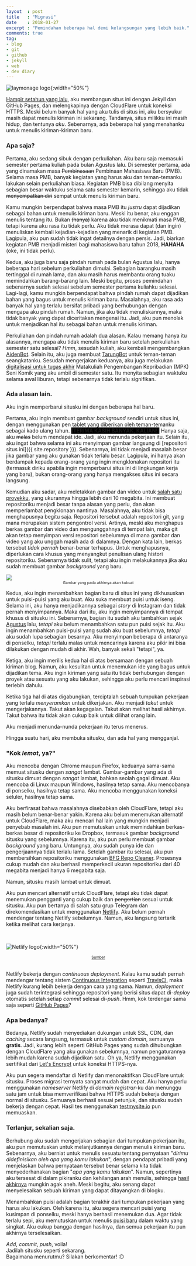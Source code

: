 ```yaml
---
layout  : post
title   : "Migrasi"
date    : 2018-01-27
excerpt : "Pemindahan beberapa hal demi kelangsungan yang lebih baik."
comments: true
tag:
- blog
- git
- github
- jekyll
- web
- dev diary
---
```


![laymonage logo](/assets/img/posts/2018/laymonitor.svg){:width="50%"}

[Hampir setahun yang lalu](/mula), aku membangun situs ini dengan Jekyll dan
GitHub Pages, dan melengkapinya dengan CloudFlare untuk koneksi HTTPS. Meski
belum banyak hal yang aku tulis di situs ini, aku bersyukur masih dapat menulis
kiriman ini sekarang. Tandanya, situs milikku ini masih hidup, dan tentunya *aku*.
Sebenarnya, ada beberapa hal yang menahanku untuk menulis kiriman-kiriman baru.

### Apa saja?

Pertama, aku sedang sibuk dengan perkuliahan. Aku baru saja memasuki semester
pertama kuliah pada bulan Agustus lalu. Di semester pertama, ada yang dinamakan
masa ~~Pembinasaan~~ Pembinaan Mahasiswa Baru (PMB). Selama masa PMB, banyak
kegiatan yang harus aku dan teman-temanku lakukan selain perkuliahan biasa.
Kegiatan PMB bisa dibilang menyita sebagian besar waktuku selama satu semester
kemarin, sehingga aku tidak ~~menyempatkan diri~~ sempat untuk menulis kiriman baru.

Kamu mungkin berpendapat bahwa masa PMB itu *justru* dapat dijadikan sebagai
bahan untuk menulis kiriman baru. Meski itu benar, aku enggan menulis tentang itu.
Bukan ~~(hanya)~~ karena aku tidak menikmati masa PMB, tetapi karena aku rasa
itu tidak perlu. Aku tidak merasa dapat (dan ingin) menuliskan kembali kejadian-kejadian
yang menarik di kegiatan PMB. Lagipula, aku pun sudah tidak ingat detailnya dengan
persis. Jadi, biarkan kegiatan PMB menjadi misteri bagi mahasiswa baru tahun 2018,
**HAHAHA** (oke, ini tidak perlu).

Kedua, aku juga baru saja pindah rumah pada bulan Agustus lalu, hanya beberapa hari
sebelum perkuliahan dimulai. Sebagian barangku masih tertinggal di rumah lama, dan
aku masih harus membantu orang tuaku memindahkan barang-barang lain. Meski begitu,
proses pemindahan sebenarnya sudah selesai sebelum semester pertama kuliahku selesai.
Lagi-lagi, kamu mungkin berpendapat bahwa pindah rumah dapat dijadikan bahan yang
bagus untuk menulis kiriman baru. Masalahnya, aku rasa ada banyak hal yang terlalu
bersifat pribadi yang berhubungan dengan mengapa aku pindah rumah. Namun, jika aku
tidak menuliskannya, maka tidak banyak yang dapat diceritakan mengenai itu. Jadi,
aku pun menolak untuk menjadikan hal itu sebagai bahan untuk menulis kiriman.

Perkuliahan dan pindah rumah adalah dua alasan. Kalau memang hanya itu alasannya,
mengapa aku tidak menulis kiriman baru setelah perkuliahan semester satu selesai?
*Hmm*, sesudah kuliah, aku kembali mengembangkan [AidenBot](/aidenbot). Selain itu,
aku juga membuat [TarungBot](https://github.com/laymonage/TarungBot) untuk teman-teman
seangkatanku. Sesudah mengerjakan keduanya, aku juga melakukan [digitalisasi untuk
tugas akhir](/tiga) Matakuliah Pengembangan Kepribadian (MPK) Seni Komik yang aku
ambil di semester satu. Itu menyita sebagian waktuku selama awal liburan, tetapi
sebenarnya tidak terlalu signifikan.

### Ada alasan lain.

Aku ingin memperbarui situsku ini dengan beberapa hal baru.

Pertama, aku ingin membuat gambar *background* sendiri untuk situs ini, dengan
menggunakan pen tablet yang diberikan oleh teman-temanku sebagai kado ulang tahun.
<a style="background-color: black;">**(TERIMA KASIH BANYAK, KALIAN!)**</a>
Hanya saja, aku ~~malas~~ belum mendapat ide. Jadi, aku menunda pekerjaan itu.
Selain itu, aku ingat bahwa selama ini aku menyimpan gambar langsung di
[repositori situs ini]({{ site.repository }}). Sebenarnya, ini tidak menjadi masalah
besar jika gambar yang aku gunakan tidak terlalu besar. Lagipula, ini hanya akan
berdampak kepada orang-orang yang ingin mengklonakan repositori itu (termasuk diriku
apabila ingin memperbarui situs ini di lingkungan kerja yang baru), bukan orang-orang
yang hanya mengakses situs ini secara langsung.

Kemudian aku sadar, aku meletakkan gambar dan video untuk [salah satu proyekku](/42),
yang ukurannya hingga lebih dari 10 megabita. Ini membuat repositoriku menjadi besar
tanpa alasan yang perlu, dan akan memperlambat pengklonaan nantinya. Masalahnya, aku
tidak bisa menghapusnya begitu saja. Repositori tersebut adalah repositori git, yang
mana merupakan sistem pengontrol versi. Artinya, meski aku menghapus berkas gambar dan
video dan mengunggahnya di tempat lain, maka git akan tetap menyimpan versi repositori
sebelumnya di mana gambar dan video yang aku unggah masih ada di dalamnya. Dengan kata
lain, berkas tersebut *tidak pernah* benar-benar terhapus. Untuk menghapusnya, diperlukan
cara khusus yang menyangkut penulisan ulang histori repositoriku. Sebenarnya tidak sulit,
tetapi aku ingin melakukannya jika aku sudah membuat gambar *background* yang baru.

<img style="pointer-events: none;" src="/assets/img/bg.svg"/>
<div align="center" style="font-size: x-small;">Gambar yang pada akhirnya akan kubuat</div>

Kedua, aku ingin menambahkan bagian baru di situs ini yang dikhususkan untuk
puisi-puisi yang aku buat. Aku suka membuat puisi untuk iseng. Selama ini, aku hanya
menjadikannya sebagai *story* di Instagram dan tidak pernah menyimpannya. Maka dari itu,
aku ingin menyimpannya di tempat khusus di situsku ini. Sebenarnya, bagian itu sudah
aku tambahkan sejak
[Agustus](https://github.com/laymonage/laymonage.com/commit/7664a4a84fd7dc08a10d95e5227f145cb42e64be)
lalu, *tetapi* aku belum menambahkan satu pun puisi sejak itu. Aku ingin
menambahkan puisi-puisi yang sudah aku buat sebelumnya, *tetapi* aku sudah lupa
sebagian besarnya. Aku menyimpan beberapa di antaranya di ponselku, *tetapi* terlalu
malas untuk mencarinya karena aku pikir ini bisa dilakukan dengan mudah di akhir.
Wah, banyak sekali "tetapi", ya.

Ketiga, aku ingin merilis kedua hal di atas bersamaan dengan sebuah kiriman blog.
Namun, aku kesulitan untuk menemukan ide yang bagus untuk dijadikan tema. Aku
ingin kiriman yang satu itu tidak berhubungan dengan proyek atau sesuatu yang aku
lakukan, sehingga aku perlu mencari inspirasi terlebih dahulu.

Ketika tiga hal di atas digabungkan, terciptalah sebuah tumpukan pekerjaan yang
terlalu *menyeramkan* untuk dikerjakan. Aku menjadi *takut* untuk mengerjakannya.
Takut akan kegagalan. Takut akan melihat hasil akhirnya. Takut bahwa itu tidak
akan cukup baik untuk dilihat orang lain.

Aku menjadi menunda-nunda pekerjaan itu terus menerus.

Hingga suatu hari, aku membuka situsku, dan ada hal yang mengganjal.

### "Kok *lemot*, ya?"

Aku mencoba dengan Chrome maupun Firefox, keduanya sama-sama memuat situsku dengan
*sangat* lambat. Gambar-gambar yang ada di situsku dimuat dengan *sangat* lambat,
bahkan seolah gagal dimuat. Aku mencoba di Linux maupun Windows, hasilnya tetap sama.
Aku mencobanya di ponselku, hasilnya tetap sama. Aku mencoba menggunakan koneksi
seluler, hasilnya tetap sama.

Aku berfirasat bahwa masalahnya disebabkan oleh CloudFlare, tetapi aku masih belum
benar-benar yakin. Karena aku belum menemukan alternatif untuk CloudFlare, maka
aku mencari hal lain yang mungkin menjadi penyebab masalah ini. Aku pun memutuskan
untuk memindahkan berkas-berkas besar di repositoriku ke Dropbox, termasuk gambar
*background* situsku yang sebelumnya. Karena itu, aku pun perlu membuat gambar
*background* yang baru. Untungnya, aku sudah punya ide dan pengerjaannya tidak
terlalu lama. Setelah gambar itu selesai, aku pun membersihkan repositoriku
menggunakan [BFG Repo Cleaner](https://rtyley.github.io/bfg-repo-cleaner). Prosesnya
cukup mudah dan aku berhasil memperkecil ukuran repositoriku dari 40 megabita menjadi
hanya 6 megabita saja.

Namun, situsku masih lambat untuk dimuat.

Aku pun mencari alternatif untuk CloudFlare, tetapi aku tidak dapat menemukan
pengganti yang cukup baik dan ~~pengertian~~ sesuai untuk situsku. Aku pun
bertanya di salah satu grup Telegram dan direkomendasikan untuk menggunakan
[Netlify](https://netlify.com). Aku belum pernah mendengar tentang Netlify
sebelumnya. Namun, aku langsung tertarik ketika melihat cara kerjanya.

<br>

![Netlify logo](https://www.netlify.com/img/press/logos/full-logo-light.svg){:width="50%"}
<div align="center"><a style="font-size: x-small;" href="https://netlify.com/press">Sumber</a></div>

<br>

Netlify bekerja dengan *continuous deployment*. Kalau kamu sudah pernah mendengar
tentang sistem [Continuous Integration](https://en.wikipedia.org/wiki/Continuous_integration)
seperti [TravisCI](https://travis-ci.org), maka Netlify kurang lebih bekerja dengan
cara yang sama. Namun, *deployment* juga sudah terintegrasi sehingga repositori
yang berisi situs dapat di-*deploy* otomatis setelah setiap *commit* selesai di-*push*.
Hmm, kok terdengar sama saja seperti [GitHub Pages](https://pages.github.com)?

### Apa bedanya?

Bedanya, Netlify sudah menyediakan dukungan untuk SSL, CDN, dan *caching* secara
langsung, termasuk untuk *custom domain*, semuanya **gratis**. Jadi, kurang lebih
seperti GitHub Pages yang sudah dihubungkan dengan CloudFlare yang aku gunakan
sebelumnya, namun pengaturannya lebih mudah karena sudah dijadikan satu. Oh ya,
Netlify menggunakan sertifikat dari [Let's Encrypt](https://letsencrypt.org) untuk
koneksi HTTPS-nya.

Aku pun segera mendaftar di Netlify dan menonaktifkan CloudFlare untuk situsku.
Proses migrasi ternyata sangat mudah dan cepat. Aku hanya perlu menggunakan *nameserver*
Netlify di *domain registrar*-ku dan menunggu satu jam untuk bisa memverifikasi
bahwa HTTPS sudah bekerja dengan normal di situsku. Semuanya berhasil sesuai
petunjuk, dan situsku sudah bekerja dengan cepat. Hasil tes menggunakan
[testmysite.io](https://testmysite.io/5a6bddaedf99530c9e0c6403/laymonage.com)
pun memuaskan.

### Terlanjur, sekalian saja.

Berhubung aku sudah mengerjakan sebagian dari tumpukan pekerjaan itu, aku pun
memutuskan untuk melanjutkannya dengan menulis kiriman baru. Sebenarnya, aku berniat
untuk menulis sesuatu tentang pernyataan "*dirimu didefinisikan oleh apa yang kamu
lakukan*", dengan pendapat pribadi yang menjelaskan bahwa pernyataan tersebut benar
selama kita tidak menyederhanakan bagian "*apa yang kamu lakukan*". Namun, sepertinya
aku tersesat di dalam pikiranku dan kehilangan arah menulis, sehingga
[hasil akhirnya](/refleksi) mungkin agak aneh. Meski begitu, aku senang dapat
menyelesaikan sebuah kiriman yang dapat ditayangkan di blogku.

Menambahkan puisi adalah bagian terakhir dari tumpukan pekerjaan yang harus aku
lakukan. Oleh karena itu, aku segera mencari puisi yang kusimpan di ponselku,
meski hanya berhasil menemukan dua. Agar tidak terlalu sepi, aku memutuskan
untuk menulis [puisi baru](/godsend) dalam waktu yang singkat. Aku cukup bangga
dengan hasilnya, dan semua pekerjaan itu pun akhirnya terselesaikan.

*Add*, *commit*, *push*, voila!  
Jadilah situsku seperti sekarang.  
Bagaimana menurutmu? Silakan berkomentar! :D
